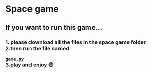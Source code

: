 # Space game
 
<h2> If you want to run this game...</h2>
<h3>
 1. please download all the files in the space game folder
 <br>
 2.then run the file named
 
 `game.py` <br>
 3.play and enjoy 😄
</h3>



